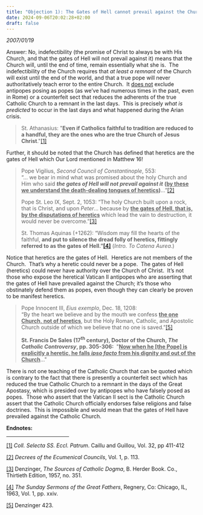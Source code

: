 ```yaml
---
title: "Objection 1): The Gates of Hell cannot prevail against the Church, as Christ said (Matthew 16). He said He would be with His Church all days until the end of the world (Matthew 28). What you are saying is contrary to the promises of Christ."
date: 2024-09-06T20:02:28+02:00
draft: false
---
```



*2007/01/19*

<p>Answer: No, indefectibility (the promise of Christ to always be with His Church, and that the gates of Hell will not prevail against it) means that the Church will, until the end of time, remain essentially what she is.&nbsp; The indefectibility of the Church requires that <em>at least a remnant</em> of the Church will exist until the end of the world, and that a true pope will never authoritatively teach error to the entire Church.&nbsp; It <u>does not</u> exclude antipopes posing as popes (as we’ve had numerous times in the past, even in Rome) or a counterfeit sect that reduces the adherents of the true Catholic Church to a remnant in the last days.&nbsp; This is precisely <em>what is predicted</em> to occur in the last days and what happened during the Arian crisis.&nbsp;</p>
<blockquote>
<p>St. Athanasius: "<strong>Even if Catholics faithful to tradition are reduced to a handful, they are the ones who are the true Church of Jesus Christ</strong>."<a href="#_edn1" name="_ednref1">[1]</a></p>
</blockquote>
<p>Further, it should be noted that the Church has defined that heretics are the gates of Hell which Our Lord mentioned in Matthew 16!</p>
<blockquote>
<p>Pope Vigilius, <em>Second Council of Constantinople</em>, 553:<br>“… we bear in mind what was promised about the holy Church and Him who said <strong><em>the gates of Hell will not prevail against it</em></strong> <strong>(<u>by these we understand the death-dealing tongues of heretics</u>)</strong>…”<a href="#_edn2" name="_ednref2">[2]</a></p>
<p>Pope St. Leo IX, Sept. 2, 1053: “The holy Church built upon a rock, that is Christ, and upon <em>Peter</em>… because by <strong><u>the gates of Hell, that is, by the disputations of heretics</u></strong> which lead the vain to destruction, it would never be overcome.”<a href="#_edn3" name="_ednref3">[3]</a></p>
<p>St. Thomas Aquinas (+1262): “Wisdom may fill the hearts of the faithful, <strong>and put to silence the dread folly of heretics, fittingly referred to as the gates of Hell.”<a href="#_edn4" name="_ednref4">[4]</a></strong> (<em>Intro. To Catena Aurea</em>.)</p>
</blockquote>
<p>Notice that heretics are the gates of Hell.&nbsp; Heretics are not members of the Church.&nbsp; That’s why a heretic could never be a pope.&nbsp; The gates of Hell (heretics) could never have authority over the Church of Christ.&nbsp; It’s not those who expose the heretical Vatican II antipopes who are asserting that the gates of Hell have prevailed against the Church; it’s those who obstinately defend them as popes, even though they can clearly be proven to be manifest heretics.</p>
<blockquote>
<p>Pope Innocent III, <em>Eius exemplo</em>, Dec. 18, 1208:<br>“By the heart we believe and by the mouth we confess <strong><u>the one Church,</u></strong><u> <strong>not of heretics</strong></u>, but the Holy Roman, Catholic, and Apostolic Church outside of which we believe that no one is saved.”<a href="#_edn5" name="_ednref5">[5]</a></p>
<p><strong>St. Francis De Sales (17<sup>th</sup> century), Doctor of the Church, <em>The Catholic Controversy</em>, pp. 305-306: </strong>&nbsp;"<strong><u>Now when he [the Pope] is explicitly a heretic, he falls <em>ipso facto</em> from his dignity and out of the Church</u></strong>..."</p>
</blockquote>
<p>There is not one teaching of the Catholic Church that can be quoted which is contrary to the fact that there is presently a counterfeit sect which has reduced the true Catholic Church to a remnant in the days of the Great Apostasy, which is presided over by antipopes who have falsely posed as popes.&nbsp; Those who assert that the Vatican II sect is the Catholic Church assert that the Catholic Church officially endorses false religions and false doctrines.&nbsp; This is impossible and would mean that the gates of Hell have prevailed against the Catholic Church.</p>

<div class="content-notes"><strong>Endnotes:</strong><hr width="33%" size="1" align="left">
<div>
<p><a href="#_ednref1" name="_edn1">[1]</a> <em>Coll. Selecta SS. Eccl. Patrum</em>. Caillu and Guillou, Vol. 32, pp 411-412</p>
</div>
<div>
<p><a href="#_ednref2" name="_edn2">[2]</a> <em>Decrees of the Ecumenical Councils</em>, Vol. 1, p. 113.</p>
</div>
<div>
<p><a href="#_ednref3" name="_edn3">[3]</a> Denzinger, <em>The Sources of Catholic Dogma</em>, B. Herder Book. Co., Thirtieth Edition, 1957, no. 351.</p>
</div>
<div>
<p><a href="#_ednref4" name="_edn4">[4]</a> <em>The Sunday Sermons of the Great Fathers</em>, Regnery, Co: Chicago, IL, 1963, Vol. 1, pp. xxiv.</p>
</div>
<div>
<p><a href="#_ednref5" name="_edn5">[5]</a> Denzinger 423.</p>
</div>
</div>
